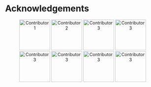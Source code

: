# Acknowledgements

<p align="center">
  <img src="https://github.com/catfoolyou.png" width="100" height="100" alt="Contributor 1" />
  <img src="https://github.com/AshtonDavies.png" width="100" height="100" alt="Contributor 2" />
  <img src="https://github.com/isaacfonner.png" width="100" height="100" alt="Contributor 3" />
  <img src="https://github.com/S-PScripts.png" width="100" height="100" alt="Contributor 3" />
  <img src="https://github.com/truekas.png" width="100" height="100" alt="Contributor 3" />
  <img src="https://github.com/s0urce-c0de.png" width="100" height="100" alt="Contributor 3" />
  <img src="https://github.com/nightfallenxyz.png" width="100" height="100" alt="Contributor 3" />
  <img src="https://github.com/theamazing0.png" width="100" height="100" alt="Contributor 3" />  
</p>

